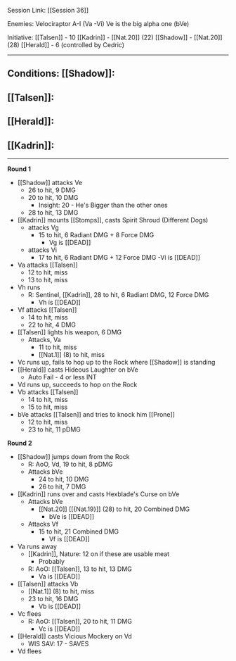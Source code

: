 Session Link:
[[Session 36]]

Enemies:
Velociraptor A-I (Va -Vi)
Ve is the big alpha one (bVe)

Initiative:
[[Talsen]] - 10
[[Kadrin]] - [[Nat.20]] (22)
[[Shadow]] - [[Nat.20]] (28)
[[Herald]] - 6 (controlled by Cedric)

---
Conditions:
[[Shadow]]:
- 

[[Talsen]]:
- 

[[Herald]]:
- 

[[Kadrin]]:
- 
---
**Round 1**
- [[Shadow]] attacks Ve
	- 26 to hit, 9 DMG
	- 20 to hit, 10 DMG
		- Insight: 20 - He's Bigger than the other ones
	- 28 to hit, 13 DMG
- [[Kadrin]] mounts [[Stomps]], casts Spirit Shroud (Different Dogs)
	- attacks Vg
		- 15 to hit, 6 Radiant DMG + 8 Force DMG
			- Vg is [[DEAD]]
	- attacks Vi
		- 17 to hit, 6 Radiant DMG + 12 Force DMG
			-Vi is [[DEAD]]
- Va attacks [[Talsen]]
	- 12 to hit, miss
	- 13 to hit, miss
- Vh runs
	- R: Sentinel, [[Kadrin]], 28 to hit, 6 Radiant DMG, 12 Force DMG
		- Vh is [[DEAD]]
- Vf attacks [[Talsen]]
	- 14 to hit, miss
	- 22 to hit, 4 DMG
- [[Talsen]] lights his weapon, 6 DMG
	- Attacks, Va
		- 11 to hit, miss
		- [[Nat.1]] (8) to hit, miss
- Vc runs up, fails to hop up to the Rock where [[Shadow]] is standing
- [[Herald]] casts Hideous Laughter on bVe
	- Auto Fail - 4 or less INT
- Vd runs up, succeeds to hop on the Rock
- Vb attacks [[Talsen]]
	- 14 to hit, miss
	- 15 to hit, miss
- bVe attacks [[Talsen]] and tries to knock him [[Prone]]
	- 12 to hit, miss
	- 23 to hit, 11 pDMG

**Round 2**
- [[Shadow]] jumps down from the Rock
	- R: AoO, Vd, 19 to hit, 8 pDMG
	- Attacks bVe
		- 24 to hit, 10 DMG
		- 26 to hit, 7 DMG
- [[Kadrin]] runs over and casts Hexblade's Curse on bVe
	- Attacks bVe
		- [[Nat.20]] [[{Nat.19}]] (28) to hit, 20 Combined DMG
			- bVe is [[DEAD]]
	- Attacks Vf
		- 15 to hit, 21 Combined DMG
			- Vf is [[DEAD]]
- Va runs away
	- [[Kadrin]], Nature: 12 on if these are usable meat
		- Probably
	- R: AoO: [[Talsen]], 13 to hit, 13 DMG
		- Va is [[DEAD]]
- [[Talsen]] attacks Vb
	- [[Nat.1]] (8) to hit, miss
	- 23 to hit, 16 DMG
		- Vb is [[DEAD]]
- Vc flees
	- R: AoO: [[Talsen]], 20 to hit, 11 DMG
		- Vc is [[DEAD]]
- [[Herald]] casts Vicious Mockery on Vd
	- WIS SAV: 17 - SAVES
- Vd flees